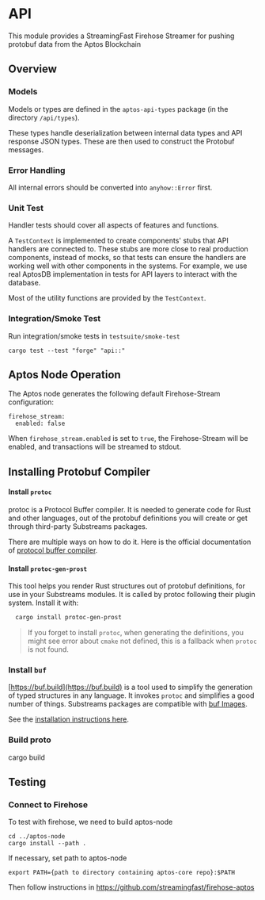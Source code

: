# API

This module provides a StreamingFast Firehose Streamer for pushing protobuf data from the Aptos Blockchain

## Overview

### Models

Models or types are defined in the `aptos-api-types` package (in the directory `/api/types`).

These types handle deserialization between internal data types and API response JSON types. These are then used to
construct the Protobuf messages.

### Error Handling

All internal errors should be converted into `anyhow::Error` first.

### Unit Test

Handler tests should cover all aspects of features and functions.

A `TestContext` is implemented to create components' stubs that API handlers are connected to.
These stubs are more close to real production components, instead of mocks, so that tests can ensure the handlers are
working well with other components in the systems.
For example, we use real AptosDB implementation in tests for API layers to interact with the database.

Most of the utility functions are provided by the `TestContext`.

### Integration/Smoke Test

Run integration/smoke tests in `testsuite/smoke-test`

```
cargo test --test "forge" "api::"
```

## Aptos Node Operation

The Aptos node generates the following default Firehose-Stream configuration:

```
firehose_stream:
  enabled: false
```

When `firehose_stream.enabled` is set to `true`, the Firehose-Stream will be enabled, and transactions will be streamed to stdout.

## Installing Protobuf Compiler

#### Install `protoc`

protoc is a Protocol Buffer compiler. It is needed to generate code for Rust and other languages, out of the protobuf definitions you will create or get through third-party Substreams packages.

There are multiple ways on how to do it. Here is the official documentation of [protocol buffer compiler](https://grpc.io/docs/protoc-installation/).

#### Install `protoc-gen-prost`

This tool helps you render Rust structures out of protobuf definitions, for use in your Substreams modules. It is called by protoc following their plugin system.
Install it with:

```bash
  cargo install protoc-gen-prost
```

> If you forget to install `protoc`, when generating the definitions, you might see error about `cmake` not defined, this is a fallback when `protoc` is not found.

### Install `buf`

[https://buf.build](https://buf.build) is a tool used to simplify the generation of typed structures in any language. It invokes `protoc` and simplifies a good number of things. Substreams packages are compatible with [buf Images](https://docs.buf.build/reference/images).

See the [installation instructions here](https://docs.buf.build/installation).

### Build proto

cargo build

## Testing

### Connect to Firehose

To test with firehose, we need to build aptos-node

```
cd ../aptos-node
cargo install --path .
```

If necessary, set path to aptos-node

```
export PATH={path to directory containing aptos-core repo}:$PATH
```

Then follow instructions in https://github.com/streamingfast/firehose-aptos
